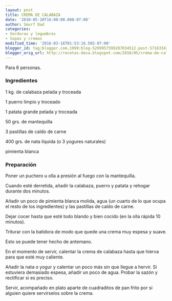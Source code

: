 ```yaml
---
layout: post
title: CREMA DE CALABAZA
date: '2010-05-20T16:00:00.008-07:00'
author: Smurf Dad
categories:
- Verduras y legumbres
- Sopas y cremas
modified_time: '2016-03-16T01:53:16.502-07:00'
blogger_id: tag:blogger.com,1999:blog-5299957599287034512.post-5716334306195193333
blogger_orig_url: http://recetas-desa.blogspot.com/2010/05/crema-de-calabaza.html
---
```


Para 6 personas.

<h3>Ingredientes</h3>

1 kg. de calabaza pelada y troceada

1 puerro limpio y troceado

1 patata grande pelada y troceada

50 grs. de mantequilla

3 pastillas de caldo de carne

400 grs. de nata l&iacute;quida (o 3 yogures naturales)

pimienta blanca

<h3>Preparaci&oacute;n</h3>

Poner un puchero u olla a presi&oacute;n al fuego con la mantequilla.

Cuando est&eacute; derretida, a&ntilde;adir la calabaza, puerro y patata y rehogar durante dos minutos.

A&ntilde;adir un poco de pimienta blanca molida, agua (un cuarto de lo que ocupa el resto de los ingredientes) y las pastillas de caldo de carne.

Dejar cocer hasta que est&eacute; todo blando y bien cocido (en la olla r&aacute;pida 10 minutos).

Triturar con la batidora de modo que quede una crema muy espesa y suave.

Esto se puede tener hecho de antemano.

En el momento de servir, calentar la crema de calabaza hasta que hierva para que est&eacute; muy caliente.

A&ntilde;adir la nata o yogur y calentar un poco m&aacute;s sin que llegue a hervir. Si estuviera demasiado espesa, a&ntilde;adir un poco de agua. Probar la saz&oacute;n y rectificar si es preciso.

Servir, acompa&ntilde;ado en plato aparte de cuadraditos de pan frito por si alguien quiere serv&iacute;rselos sobre la crema.


